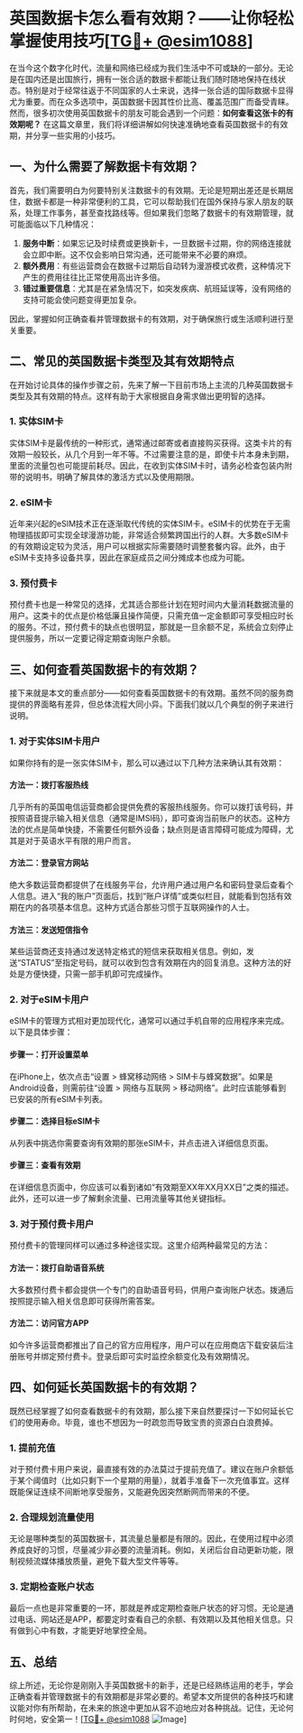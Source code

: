 # 英国数据卡怎么看有效期？——让你轻松掌握使用技巧[[TG💪+ @esim1088](https://t.me/s/esim1088)]

在当今这个数字化时代，流量和网络已经成为我们生活中不可或缺的一部分。无论是在国内还是出国旅行，拥有一张合适的数据卡都能让我们随时随地保持在线状态。特别是对于经常往返于不同国家的人士来说，选择一张合适的国际数据卡显得尤为重要。而在众多选项中，英国数据卡因其性价比高、覆盖范围广而备受青睐。然而，很多初次使用英国数据卡的朋友可能会遇到一个问题：**如何查看这张卡的有效期呢？** 在这篇文章里，我们将详细讲解如何快速准确地查看英国数据卡的有效期，并分享一些实用的小技巧。

## 一、为什么需要了解数据卡有效期？

首先，我们需要明白为何要特别关注数据卡的有效期。无论是短期出差还是长期居住，数据卡都是一种非常便利的工具，它可以帮助我们在国外保持与家人朋友的联系，处理工作事务，甚至查找路线等。但如果我们忽略了数据卡的有效期管理，就可能面临以下几种情况：

1. **服务中断**：如果忘记及时续费或更换新卡，一旦数据卡过期，你的网络连接就会立即中断。这不仅会影响日常沟通，还可能带来不必要的麻烦。
2. **额外费用**：有些运营商会在数据卡过期后自动转为漫游模式收费，这种情况下产生的费用往往比正常使用高出许多倍。
3. **错过重要信息**：尤其是在紧急情况下，如突发疾病、航班延误等，没有网络的支持可能会使问题变得更加复杂。

因此，掌握如何正确查看并管理数据卡的有效期，对于确保旅行或生活顺利进行至关重要。

## 二、常见的英国数据卡类型及其有效期特点

在开始讨论具体的操作步骤之前，先来了解一下目前市场上主流的几种英国数据卡类型及其有效期的特点。这样有助于大家根据自身需求做出更明智的选择。

### 1. 实体SIM卡

实体SIM卡是最传统的一种形式，通常通过邮寄或者直接购买获得。这类卡片的有效期一般较长，从几个月到一年不等。不过需要注意的是，即使卡片本身未到期，里面的流量包也可能提前耗尽。因此，在收到实体SIM卡时，请务必检查包装内附带的说明书，明确了解具体的激活方式以及使用期限。

### 2. eSIM卡

近年来兴起的eSIM技术正在逐渐取代传统的实体SIM卡。eSIM卡的优势在于无需物理插拔即可实现全球漫游功能，非常适合频繁跨国出行的人群。大多数eSIM卡的有效期设定较为灵活，用户可以根据实际需要随时调整套餐内容。此外，由于eSIM卡支持多设备共享，因此在家庭成员之间分摊成本也成为可能。

### 3. 预付费卡

预付费卡也是一种常见的选择，尤其适合那些计划在短时间内大量消耗数据流量的用户。这类卡的优点是价格低廉且操作简便，只需充值一定金额即可享受相应时长的服务。不过，预付费卡的缺点也很明显，那就是一旦余额不足，系统会立刻停止提供服务，所以一定要记得定期查询账户余额。

## 三、如何查看英国数据卡的有效期？

接下来就是本文的重点部分——如何查看英国数据卡的有效期。虽然不同的服务商提供的界面略有差异，但总体流程大同小异。下面我们就以几个典型的例子来进行说明。

### 1. 对于实体SIM卡用户

如果你持有的是一张实体SIM卡，那么可以通过以下几种方法来确认其有效期：

#### 方法一：拨打客服热线
几乎所有的英国电信运营商都会提供免费的客服热线服务。你可以拨打该号码，并按照语音提示输入相关信息（通常是IMSI码），即可查询当前账户的状态。这种方法的优点是简单快捷，不需要任何额外设备；缺点则是语言障碍可能成为障碍，尤其是对于英语水平有限的用户而言。

#### 方法二：登录官方网站
绝大多数运营商都提供了在线服务平台，允许用户通过用户名和密码登录后查看个人信息。进入“我的账户”页面后，找到“账户详情”或类似栏目，就能看到包括有效期在内的各项基本信息。这种方式适合那些习惯于互联网操作的人士。

#### 方法三：发送短信指令
某些运营商还支持通过发送特定格式的短信来获取相关信息。例如，发送“STATUS”至指定号码，就可以收到包含有效期在内的回复消息。这种方法的好处是方便快捷，只需一部手机即可完成操作。

### 2. 对于eSIM卡用户

eSIM卡的管理方式相对更加现代化，通常可以通过手机自带的应用程序来完成。以下是具体步骤：

#### 步骤一：打开设置菜单
在iPhone上，依次点击“设置 > 蜂窝移动网络 > SIM卡与蜂窝数据”。如果是Android设备，则需前往“设置 > 网络与互联网 > 移动网络”。此时应该能够看到已安装的所有eSIM卡列表。

#### 步骤二：选择目标eSIM卡
从列表中挑选你需要查询有效期的那张eSIM卡，并点击进入详细信息页面。

#### 步骤三：查看有效期
在详细信息页面中，你应该可以看到诸如“有效期至XX年XX月XX日”之类的描述。此外，还可以进一步了解剩余流量、已用流量等其他关键指标。

### 3. 对于预付费卡用户

预付费卡的管理同样可以通过多种途径实现。这里介绍两种最常见的方法：

#### 方法一：拨打自助语音系统
大多数预付费卡都会提供一个专门的自助语音号码，供用户查询账户状态。拨通后按照提示输入相关信息即可获得所需答案。

#### 方法二：访问官方APP
如今许多运营商都推出了自己的官方应用程序，用户可以在应用商店下载安装后注册账号并绑定预付费卡。登录后即可实时监控余额变化及有效期情况。

## 四、如何延长英国数据卡的有效期？

既然已经掌握了如何查看数据卡的有效期，那么接下来自然要探讨一下如何延长它们的使用寿命。毕竟，谁也不想因为一时疏忽而导致宝贵的资源白白浪费掉。

### 1. 提前充值

对于预付费卡用户来说，最直接有效的办法莫过于提前充值了。建议在账户余额低于某个阈值时（比如只剩下一个星期的用量），就着手准备下一次充值事宜。这样既能保证连续不间断地享受服务，又能避免因突然断网而带来的不便。

### 2. 合理规划流量使用

无论是哪种类型的英国数据卡，其流量总量都是有限的。因此，在使用过程中必须养成良好的习惯，尽量减少非必要的流量消耗。例如，关闭后台自动更新功能，限制视频流媒体播放质量，避免下载大型文件等等。

### 3. 定期检查账户状态

最后一点也是非常重要的一环，那就是养成定期检查账户状态的好习惯。无论是通过电话、网站还是APP，都要定时查看自己的余额、有效期以及其他相关信息。只有做到心中有数，才能更好地掌控全局。

## 五、总结

综上所述，无论你是刚刚入手英国数据卡的新手，还是已经熟练运用的老手，学会正确查看并管理数据卡的有效期都是非常必要的。希望本文所提供的各种技巧和建议能对你有所帮助，在未来的旅途中更加从容不迫地应对各种挑战。记住，无论何时何地，安全第一！[[TG💪+ @esim1088](https://t.me/s/esim1088) ![Image](https://i.postimg.cc/4NQfJmqS/Snipaste-2025-05-13-00-14-12.png)]